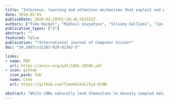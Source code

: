 ```yaml
---
title: "Inference, learning and attention mechanisms that exploit and preserve sparsity in convolutional networks"
date: 2018-01-01
publishDate: 2020-02-29T01:18:36.553322Z
authors: ["Timo Hackel", "Mikhail Usvyatsov", "Silvano Galliani", "Jan D Wegner", "Konrad Schindler"]
publication_types: ["2"]
abstract: ""
featured: false
publication: "*International Journal of Computer Vision*"
doi: "10.1007/s11263-020-01302-5"

links:
- name: PDF
  url: https://arxiv.org/pdf/1801.10585.pdf
- icon: github
  icon_pack: fab
  name: Code
  url: https://github.com/TimoHackel/ILA-SCNN

abstract: "While CNNs naturally lend themselves to densely sampled data, and sophisticated implementations are available, they lack the ability to efficiently process sparse data. In this work we introduce a suite of tools that exploit sparsity in both the feature maps and the filter weights, and thereby allow for significantly lower memory footprints and computation times than the conventional dense framework when processing data with a high degree of sparsity. Our scheme provides (i) an efficient GPU implementation of a convolution layer based on direct, sparse convolution; (ii) a filter step within the convolution layer, which we call attention, that prevents fill-in, i.e., the tendency of convolution to rapidly decrease sparsity, and guarantees an upper bound on the computational resources; and (iii) an adaptation of the back-propagation algorithm, which makes it possible to combine our approach with standard learning frameworks, while still exploiting sparsity in the data and the model."
---
```


